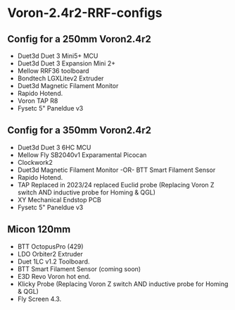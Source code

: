# Voron-2.4r2-RRF-configs
## Config for a 250mm Voron2.4r2 
- Duet3d Duet 3 Mini5+ MCU
- Duet3d Duet 3 Expansion Mini 2+
- Mellow RRF36 toolboard
- Bondtech LGXLitev2 Extruder
- Duet3d Magnetic Filament Monitor
- Rapido Hotend.
- Voron TAP R8
- Fysetc 5" Paneldue v3

## Config for a 350mm Voron2.4r2 
- Duet3d Duet 3 6HC MCU
- Mellow Fly SB2040v1 Exparamental Picocan
- Clockwork2
- Duet3d Magnetic Filament Monitor -OR- BTT Smart Filament Sensor
- Rapido Hotend.
- TAP Replaced in 2023/24 replaced Euclid probe (Replacing Voron Z switch AND inductive probe for Homing & QGL)
- XY Mechanical Endstop PCB
- Fysetc 5" Paneldue v3

## Micon 120mm
- BTT OctopusPro (429)
- LDO Orbiter2 Extruder
- Duet 1LC v1.2 Toolboard.
- BTT Smart Filament Sensor (coming soon)
- E3D Revo Voron hot end.
- Klicky Probe (Replacing Voron Z switch AND inductive probe for Homing & QGL)
- Fly Screen 4.3.

